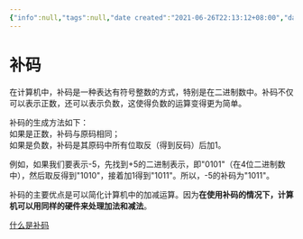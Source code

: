 ```yaml
---
{"info":null,"tags":null,"date created":"2021-06-26T22:13:12+08:00","date modified":"2024-04-18T12:26:51+08:00","dg-publish":true,"permalink":"/card/补码/","dgPassFrontmatter":true,"noteIcon":"2","created":"2021-06-26T22:13:12+08:00","updated":"2024-04-18T12:26:51+08:00"}
---
```



# 补码

  
在计算机中，补码是一种表达有符号整数的方式，特别是在二进制数中。补码不仅可以表示正数，还可以表示负数，这使得负数的运算变得更为简单。

补码的生成方法如下：  
如果是正数，补码与原码相同；  
如果是负数，补码是其原码中所有位取反（得到反码）后加1。

例如，如果我们要表示-5，先找到+5的二进制表示，即"0101"（在4位二进制数中），然后取反得到"1010"，接着加1得到"1011"。所以，-5的补码为"1011"。

补码的主要优点是可以简化计算机中的加减运算。因为**在使用补码的情况下，计算机可以用同样的硬件来处理加法和减法**。


[什么是补码](https://zh.wikipedia.org/wiki/%E4%BA%8C%E8%A3%9C%E6%95%B8)
